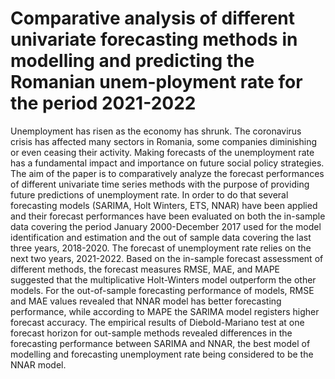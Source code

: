 # Comparative analysis of different univariate forecasting methods in modelling and predicting the Romanian unem-ployment rate for the period 2021-2022 

Unemployment has risen as the economy has shrunk. The coronavirus crisis has affected many sectors in Romania, some companies diminishing or even ceasing their activity. Making forecasts of the unemployment rate has a fundamental impact and importance on future social policy strategies. The aim of the paper is to comparatively analyze the forecast performances of different univariate time series methods with the purpose of providing future predictions of unemployment rate. In order to do that several forecasting models (SARIMA, Holt Winters, ETS, NNAR) have been applied and their forecast performances have been evaluated on both the in-sample data covering the period January 2000-December 2017 used for the model identification and estimation and the out of sample data covering the last three years, 2018-2020. The forecast of unemployment rate relies on the next two years, 2021-2022. Based on the in-sample forecast assessment of different methods, the forecast measures RMSE, MAE, and MAPE suggested that the multiplicative Holt-Winters model outperform the other models. For the out-of-sample forecasting performance of models, RMSE and MAE values revealed that NNAR model has better forecasting performance, while according to MAPE the SARIMA model registers higher forecast accuracy. The empirical results of Diebold-Mariano test at one forecast horizon for out-sample methods revealed differences in the forecasting performance between SARIMA and NNAR, the best model of modelling and forecasting unemployment rate being considered to be the NNAR model.

